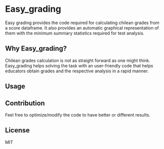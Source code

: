 # Easy_grading

Easy grading provides the code required for calculating chilean grades from a score dataframe. It also provides an automatic graphical representation of them with the minimum summary statistics required for test analysis.

## Why Easy_grading?

Chilean grades calculation is not as straight forward as one might think. Easy_grading helps solving the task with an user-friendly code that helps educators obtain grades and the respective analysis in a rapid manner.

## Usage

## Contribution

Feel free to optimize/modify the code to have better or different results.

## License

MIT

